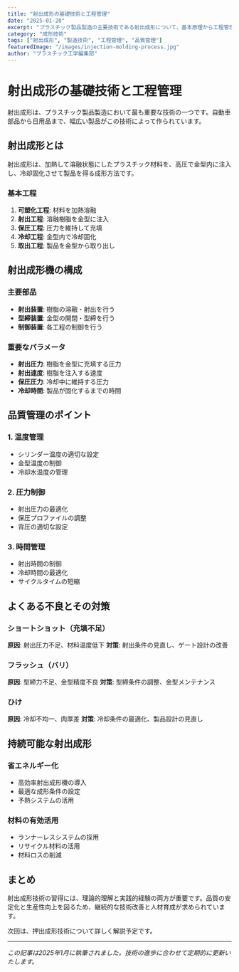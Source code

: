 ```yaml
---
title: "射出成形の基礎技術と工程管理"
date: "2025-01-20"
excerpt: "プラスチック製品製造の主要技術である射出成形について、基本原理から工程管理のポイントまで詳しく解説します。"
category: "成形技術"
tags: ["射出成形", "製造技術", "工程管理", "品質管理"]
featuredImage: "/images/injection-molding-process.jpg"
author: "プラスチック工学編集部"
---
```


# 射出成形の基礎技術と工程管理

射出成形は、プラスチック製品製造において最も重要な技術の一つです。自動車部品から日用品まで、幅広い製品がこの技術によって作られています。

## 射出成形とは

射出成形は、加熱して溶融状態にしたプラスチック材料を、高圧で金型内に注入し、冷却固化させて製品を得る成形方法です。

### 基本工程

1. **可塑化工程**: 材料を加熱溶融
2. **射出工程**: 溶融樹脂を金型に注入
3. **保圧工程**: 圧力を維持して充填
4. **冷却工程**: 金型内で冷却固化
5. **取出工程**: 製品を金型から取り出し

## 射出成形機の構成

### 主要部品

- **射出装置**: 樹脂の溶融・射出を行う
- **型締装置**: 金型の開閉・型締を行う
- **制御装置**: 各工程の制御を行う

### 重要なパラメータ

- **射出圧力**: 樹脂を金型に充填する圧力
- **射出速度**: 樹脂を注入する速度
- **保圧圧力**: 冷却中に維持する圧力
- **冷却時間**: 製品が固化するまでの時間

## 品質管理のポイント

### 1. 温度管理
- シリンダー温度の適切な設定
- 金型温度の制御
- 冷却水温度の管理

### 2. 圧力制御
- 射出圧力の最適化
- 保圧プロファイルの調整
- 背圧の適切な設定

### 3. 時間管理
- 射出時間の制御
- 冷却時間の最適化
- サイクルタイムの短縮

## よくある不良とその対策

### ショートショット（充填不足）
**原因**: 射出圧力不足、材料温度低下
**対策**: 射出条件の見直し、ゲート設計の改善

### フラッシュ（バリ）
**原因**: 型締力不足、金型精度不良
**対策**: 型締条件の調整、金型メンテナンス

### ひけ
**原因**: 冷却不均一、肉厚差
**対策**: 冷却条件の最適化、製品設計の見直し

## 持続可能な射出成形

### 省エネルギー化
- 高効率射出成形機の導入
- 最適な成形条件の設定
- 予熱システムの活用

### 材料の有効活用
- ランナーレスシステムの採用
- リサイクル材料の活用
- 材料ロスの削減

## まとめ

射出成形技術の習得には、理論的理解と実践的経験の両方が重要です。品質の安定化と生産性向上を図るため、継続的な技術改善と人材育成が求められています。

次回は、押出成形技術について詳しく解説予定です。

---

*この記事は2025年1月に執筆されました。技術の進歩に合わせて定期的に更新いたします。*